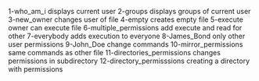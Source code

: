1-who_am_i displays current user
2-groups displays groups of current user
3-new_owner changes user of file
4-empty creates empty file
5-execute owner can execute file
6-multiple_permissions add execute and read for other
7-everybody adds execution to everyone
8-James_Bond only other user permissions
9-John_Doe change commands
10-mirror_permissions same commands as other file
11-directories_permissions changes permissions in subdirectory
12-directory_permisssions creating a directory with permissions
